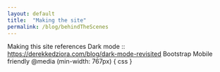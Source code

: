 ```yaml
---
layout: default
title:  "Making the site"
permalink: /blog/behindTheScenes
---
```


Making this site references
Dark mode :: https://derekkedziora.com/blog/dark-mode-revisited
Bootstrap 
Mobile friendly 
    @media (min-width: 767px) { css }